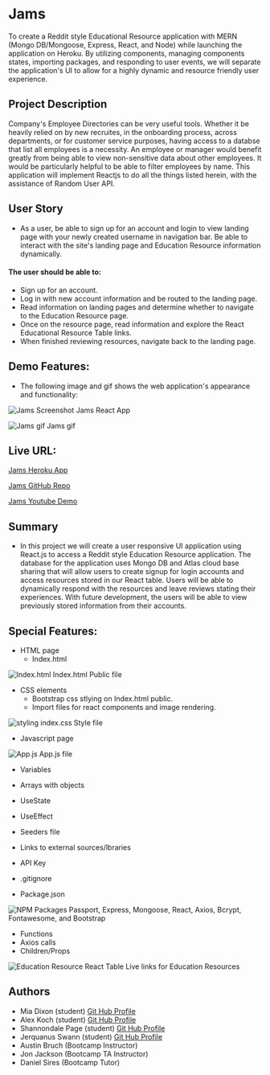 # Jams
To create a Reddit style Educational Resource application with MERN (Mongo DB/Mongoose, Express, React, and Node) while launching the application on Heroku. By utilizing components, managing components states, importing packages, and responding to user events, we will separate the application's UI to allow for a highly dynamic and resource friendly user experience.

## Project Description

Company's Employee Directories can be very useful tools. Whether it be heavily relied on by new recruites, in the onboarding process, across departments, or for customer service purposes, having access to a databse that list all employees is a necessity. An employee or manager would benefit greatly from being able to view non-sensitive data about other employees. It would be particularly helpful to be able to filter employees by name. This application will implement Reactjs to do all the things listed herein, with the assistance of Random User API.

## User Story

* As a user, be able to sign up for an account and login to view landing page with your newly created username in navigation bar. Be able to interact with the site's landing page and Education Resource information dynamically.

#### The user should be able to:

  * Sign up for an account.
  * Log in with new account information and be routed to the landing page.
  * Read information on landing pages and determine whether to navigate to the Education Resource page.
  * Once on the resource page, read information and explore the React Educational Resource Table links.
  * When finished reviewing resources, navigate back to the landing page.

## Demo Features:
* The following image and gif shows the web application's appearance and functionality:


![Jams Screenshot]() Jams React App

![Jams gif]() Jams gif

## Live URL:
<a href="">Jams Heroku App</a>

<a href="">Jams GitHub Repo</a>

<a href="">Jams Youtube Demo</a>

## Summary
* In this project we will create a user responsive UI application using React.js to access a Reddit style Education Resource application. The database for the application uses Mongo DB and Atlas cloud base sharing that will allow users to create signup for login accounts and access resources stored in our React table. Users will be able to dynamically respond with the resources and leave reviews stating their experiences. With future development, the users will be able to view previously stored information from their accounts.

## Special Features:
* HTML page
  * Index.html
  
![Index.html]() Index.html Public file

* CSS elements 
  * Bootstrap css stlying on Index.html public.
  * Import files for react components and image rendering.
  
![styling]() index.css Style file 

* Javascript page

![App.js]() App.js file

  * Variables
  * Arrays with objects
  * UseState
  * UseEffect 
  * Seeders file
  * Links to external sources/lbraries
  * API Key
  * .gitignore


  * Package.json

![NPM Packages](.png) Passport, Express, Mongoose, React, Axios, Bcrypt, Fontawesome, and Bootstrap 


  * Functions
  * Axios calls
  * Children/Props

![Education Resource React Table](.png) Live links for Education Resources

 


## Authors
* Mia Dixon (student) <a href="https://github.com/Timia154">Git Hub Profile</a>
* Alex Koch (student) <a href="https://github.com/MastaKoch">Git Hub Profile</a>
* Shannondale Page (student) <a href="https://github.com/sjohn214">Git Hub Profile</a>
* Jerquanus Swann (student) <a href="https://github.com/Jerquanus">Git Hub Profile</a>
* Austin Bruch (Bootcamp Instructor)
* Jon Jackson (Bootcamp TA Instructor)
* Daniel Sires (Bootcamp Tutor)